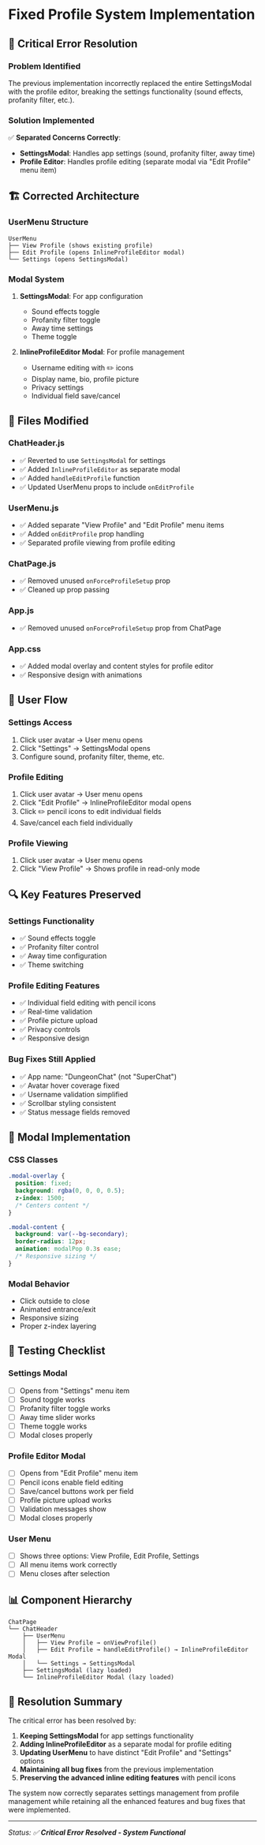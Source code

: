 # Fixed Profile System Implementation

## 🔧 **Critical Error Resolution**

### **Problem Identified**
The previous implementation incorrectly replaced the entire SettingsModal with the profile editor, breaking the settings functionality (sound effects, profanity filter, etc.).

### **Solution Implemented**
✅ **Separated Concerns Correctly**:
- **SettingsModal**: Handles app settings (sound, profanity filter, away time)
- **Profile Editor**: Handles profile editing (separate modal via "Edit Profile" menu item)

## 🏗️ **Corrected Architecture**

### **UserMenu Structure**
```
UserMenu
├── View Profile (shows existing profile)
├── Edit Profile (opens InlineProfileEditor modal)
└── Settings (opens SettingsModal)
```

### **Modal System**
1. **SettingsModal**: For app configuration
   - Sound effects toggle
   - Profanity filter toggle
   - Away time settings
   - Theme toggle

2. **InlineProfileEditor Modal**: For profile management
   - Username editing with ✏️ icons
   - Display name, bio, profile picture
   - Privacy settings
   - Individual field save/cancel

## 📁 **Files Modified**

### **ChatHeader.js**
- ✅ Reverted to use `SettingsModal` for settings
- ✅ Added `InlineProfileEditor` as separate modal
- ✅ Added `handleEditProfile` function
- ✅ Updated UserMenu props to include `onEditProfile`

### **UserMenu.js**
- ✅ Added separate "View Profile" and "Edit Profile" menu items
- ✅ Added `onEditProfile` prop handling
- ✅ Separated profile viewing from profile editing

### **ChatPage.js**
- ✅ Removed unused `onForceProfileSetup` prop
- ✅ Cleaned up prop passing

### **App.js**
- ✅ Removed unused `onForceProfileSetup` prop from ChatPage

### **App.css**
- ✅ Added modal overlay and content styles for profile editor
- ✅ Responsive design with animations

## 🎯 **User Flow**

### **Settings Access**
1. Click user avatar → User menu opens
2. Click "Settings" → SettingsModal opens
3. Configure sound, profanity filter, theme, etc.

### **Profile Editing**
1. Click user avatar → User menu opens
2. Click "Edit Profile" → InlineProfileEditor modal opens
3. Click ✏️ pencil icons to edit individual fields
4. Save/cancel each field individually

### **Profile Viewing**
1. Click user avatar → User menu opens
2. Click "View Profile" → Shows profile in read-only mode

## 🔍 **Key Features Preserved**

### **Settings Functionality**
- ✅ Sound effects toggle
- ✅ Profanity filter control
- ✅ Away time configuration
- ✅ Theme switching

### **Profile Editing Features**
- ✅ Individual field editing with pencil icons
- ✅ Real-time validation
- ✅ Profile picture upload
- ✅ Privacy controls
- ✅ Responsive design

### **Bug Fixes Still Applied**
- ✅ App name: "DungeonChat" (not "SuperChat")
- ✅ Avatar hover coverage fixed
- ✅ Username validation simplified
- ✅ Scrollbar styling consistent
- ✅ Status message fields removed

## 📱 **Modal Implementation**

### **CSS Classes**
```css
.modal-overlay {
  position: fixed;
  background: rgba(0, 0, 0, 0.5);
  z-index: 1500;
  /* Centers content */
}

.modal-content {
  background: var(--bg-secondary);
  border-radius: 12px;
  animation: modalPop 0.3s ease;
  /* Responsive sizing */
}
```

### **Modal Behavior**
- Click outside to close
- Animated entrance/exit
- Responsive sizing
- Proper z-index layering

## 🧪 **Testing Checklist**

### **Settings Modal**
- [ ] Opens from "Settings" menu item
- [ ] Sound toggle works
- [ ] Profanity filter toggle works
- [ ] Away time slider works
- [ ] Theme toggle works
- [ ] Modal closes properly

### **Profile Editor Modal**
- [ ] Opens from "Edit Profile" menu item
- [ ] Pencil icons enable field editing
- [ ] Save/cancel buttons work per field
- [ ] Profile picture upload works
- [ ] Validation messages show
- [ ] Modal closes properly

### **User Menu**
- [ ] Shows three options: View Profile, Edit Profile, Settings
- [ ] All menu items work correctly
- [ ] Menu closes after selection

## 📊 **Component Hierarchy**

```
ChatPage
└── ChatHeader
    ├── UserMenu
    │   ├── View Profile → onViewProfile()
    │   ├── Edit Profile → handleEditProfile() → InlineProfileEditor Modal
    │   └── Settings → SettingsModal
    ├── SettingsModal (lazy loaded)
    └── InlineProfileEditor Modal (lazy loaded)
```

## 🎉 **Resolution Summary**

The critical error has been resolved by:

1. **Keeping SettingsModal** for app settings functionality
2. **Adding InlineProfileEditor** as a separate modal for profile editing
3. **Updating UserMenu** to have distinct "Edit Profile" and "Settings" options
4. **Maintaining all bug fixes** from the previous implementation
5. **Preserving the advanced inline editing features** with pencil icons

The system now correctly separates settings management from profile management while retaining all the enhanced features and bug fixes that were implemented.

---

*Status: ✅ **Critical Error Resolved - System Functional***